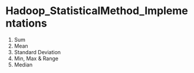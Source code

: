 # Hadoop_StatisticalMethod_Implementations
1. Sum 
2. Mean 
3. Standard Deviation
4. Min, Max & Range
5. Median
